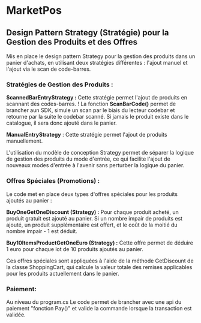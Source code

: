 # MarketPos

<h2>Design Pattern Strategy (Stratégie) pour la Gestion des Produits et des Offres</h2>

Mis en place le design pattern Strategy pour la gestion des produits dans un panier d'achats, en utilisant deux stratégies différentes : l'ajout manuel et l'ajout via le scan de code-barres.

<h3>Stratégies de Gestion des Produits :</h3>

<b>ScannedBarEntryStrategy :</b> Cette stratégie permet l'ajout de produits en scannant des codes-barres.
! La fonction <b>ScanBarCode()</b> permet de brancher aun SDK, simule un scan par le biais du lecteur codebar et retourne par la suite le codebar scanné.
Si jamais le produit existe dans le catalogue, il sera donc ajouté dans le panier.

<b>ManualEntryStrategy</b> : Cette stratégie permet l'ajout de produits manuellement.

L'utilisation du modèle de conception Strategy permet de séparer la logique de gestion des produits du mode d'entrée, ce qui facilite l'ajout de nouveaux modes d'entrée à l'avenir sans perturber la logique du panier.

<h3>Offres Spéciales (Promotions) :</h3>

Le code met en place deux types d'offres spéciales pour les produits ajoutés au panier :

<b>BuyOneGetOneDiscount (Strategy) :</b> Pour chaque produit acheté, un produit gratuit est ajouté au panier. Si un nombre impair de produits est ajouté, un produit supplémentaire est offert, et le coût de la moitié du nombre impair - 1 est déduit.

<b>Buy10ItemsProductGetOneEuro (Strategy) :</b> Cette offre permet de déduire 1 euro pour chaque lot de 10 produits ajoutés au panier.

Ces offres spéciales sont appliquées à l'aide de la méthode GetDiscount de la classe ShoppingCart, qui calcule la valeur totale des remises applicables pour les produits actuellement dans le panier.

<h3>Paiement:</h3>

Au niveau du program.cs Le code permet de brancher avec une api du paiement "fonction Pay()" et valide la commande lorsque la transaction est validée.
